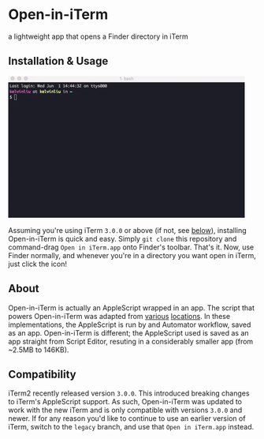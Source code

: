 # Open-in-iTerm
a lightweight app that opens a Finder directory in iTerm

## Installation & Usage
![Example](example.gif)

Assuming you're using iTerm `3.0.0` or above (if not, see [below](#compatibility)), installing Open-in-iTerm is quick and easy.
Simply `git clone` this repository and command-drag `Open in iTerm.app` onto Finder's toolbar.
That's it.
Now, use Finder normally, and whenever you're in a directory you want open in iTerm, just click the icon!

## About
Open-in-iTerm is actually an AppleScript wrapped in an app.
The script that powers Open-in-iTerm was adapted from [various](http://peterdowns.com/posts/open-iterm-finder-service.html) [locations](https://gist.github.com/eric-hu/5846890).
In these implementations, the AppleScript is run by and Automator workflow, saved as an app.
Open-in-iTerm is different; the AppleScript used is saved as an app straight from Script Editor,
resuting in a considerably smaller app (from ~2.5MB to 146KB).

## Compatibility
iTerm2 recently released version `3.0.0`.
This introduced breaking changes to iTerm's AppleScript support.
As such, Open-in-iTerm was updated to work with the new iTerm and is only compatible with versions `3.0.0` and newer.
If for any reason you'd like to continue to use an earlier version of iTerm, switch to the `legacy` branch, and use that `Open in iTerm.app` instead.
